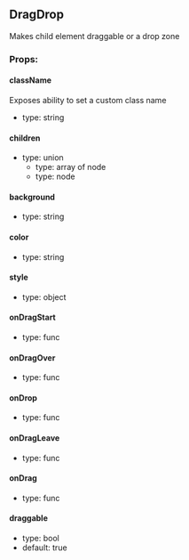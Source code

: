 ## DragDrop
Makes child element draggable or a drop zone

### Props:

#### className
Exposes ability to set a custom class name
 - type: string

#### children
 - type: union
   - type: array of node
   - type: node

#### background
 - type: string

#### color
 - type: string

#### style
 - type: object

#### onDragStart
 - type: func

#### onDragOver
 - type: func

#### onDrop
 - type: func

#### onDragLeave
 - type: func

#### onDrag
 - type: func

#### draggable
 - type: bool
 - default: true

